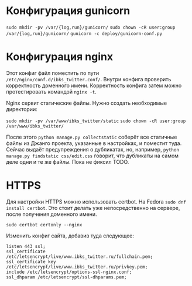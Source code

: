 # Конфигурация gunicorn

`sudo mkdir -pv /var/{log,run}/gunicorn/`
`sudo chown -cR user:group /var/{log,run}/gunicorn/`
`gunicorn -c deploy/gunicorn-conf.py`

# Конфигурация nginx

Этот конфиг файл поместить по пути `/etc/nginx/conf.d/ibks_twitter.conf/`. Внутри
конфига проверить корректность доменного имени. Корректность конфига затем
можно протестировать командой `nginx -t`.

Nginx сервит статические файлы. Нужно создать необходимые директории:

`sudo mkdir -pv /var/www/ibks_twitter/static`
`sudo chown -cR user:group /var/www/ibks_twitter/`

После этого `python manage.py collectstatic` соберёт все статичные файлы из
Джанго проекта, указанные в настройках, и поместит туда. Сейчас выдаёт предупреждения
о дубликатах, но, например, `python manage.py findstatic css/edit.css` говорит,
что дубликаты на самом деле одни и те же файлы. Пока не фиксил TODO.

# HTTPS

Для настройки HTTPS можно использовать certbot. На Fedora `sudo dnf install certbot`.
Это стоит делать уже непосредственно на сервере, после получения доменного имени.

`sudo certbot certonly --nginx`

Изменить конфиг сайта, добавив туда следующее:

```
listen 443 ssl;
ssl_certificate /etc/letsencrypt/live/www.ibks_twitter.ru/fullchain.pem;
ssl_certificate_key /etc/letsencrypt/live/www.ibks_twitter.ru/privkey.pem;
include /etc/letsencrypt/options-ssl-nginx.conf;
ssl_dhparam /etc/letsencrypt/ssl-dhparams.pem;
```
